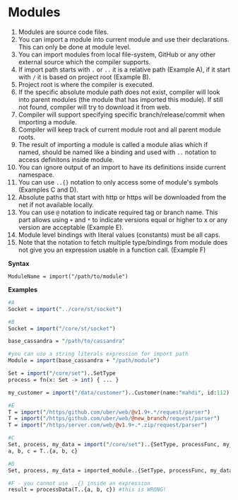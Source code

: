 # Modules



1. Modules are source code files. 
2. You can import a module into current module and use their declarations. This can only be done at module level. 
3. You can import modules from local file-system, GitHub or any other external source which the compiler supports.
4. If import path starts with `.` or `..` it is a relative path \(Example A\), if it start with `/` it is based on project root \(Example B\).
5. Project root is where the compiler is executed.
6. If the specific absolute module path does not exist, compiler will look into parent modules \(the module that has imported this module\). If still not found, compiler will try to download it from web. 
7. Compiler will support specifying specific branch/release/commit when importing a module. 
8. Compiler will keep track of current module root and all parent module roots. 
9. The result of importing a module is called a module alias which if named, should be named like a binding and used with `..` notation to access definitons inside module. 
10. You can ignore output of an import to have its definitions inside current namespace. 
11. You can use `..{}` notation to only access some of module's symbols \(Examples C and D\).
12. Absolute paths that start with http or https will be downloaded from the net if not available locally.
13. You can use `@` notation to indicate required tag or branch name. This part allows using `+` and `*` to indicate versions equal or higher to x or any version are acceptable \(Example E\).
14. Module level bindings with literal values \(constants\) must be all caps.
15. Note that the notation to fetch multiple type/bindings from module does not give you an expression usable in a function call. \(Example F\)

**Syntax**

`ModuleName = import("/path/to/module")`

**Examples**

```perl
#A
Socket = import("../core/st/socket")

#B
Socket = import("/core/st/socket")

base_cassandra = "/path/to/cassandra"

#you can use a string literals expression for import path
Module = import(base_cassandra + "/path/module") 

Set = import("/core/set")..SetType
process = fn(x: Set -> int) { ... }

my_customer = import("/data/customer")..Customer(name:"mahdi", id:112)

#E
T = import("/https/github.com/uber/web/@v1.9+.*/request/parser")
T = import("/https/github.com/uber/web/@new_branch/request/parser")
T = import("/https/server.com/web/@v1.9+.*.zip/request/parser")

#C
Set, process, my_data = import("/core/set")..{SetType, processFunc, my_data}
a, b, c = T..{a, b, c}

#D
Set, process, my_data = imported_module..{SetType, processFunc, my_data}

#F - you cannot use ..{} inside an expression
result = processData(T..{a, b, c}) #this is WRONG! 

```




